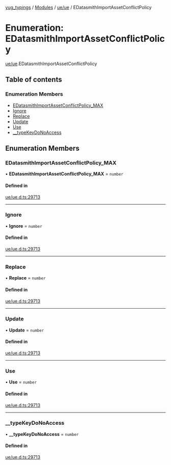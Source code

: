 [yug_typings](../README.md) / [Modules](../modules.md) / [ue/ue](../modules/ue_ue.md) / EDatasmithImportAssetConflictPolicy

# Enumeration: EDatasmithImportAssetConflictPolicy

[ue/ue](../modules/ue_ue.md).EDatasmithImportAssetConflictPolicy

## Table of contents

### Enumeration Members

- [EDatasmithImportAssetConflictPolicy\_MAX](ue_ue.EDatasmithImportAssetConflictPolicy.md#edatasmithimportassetconflictpolicy_max)
- [Ignore](ue_ue.EDatasmithImportAssetConflictPolicy.md#ignore)
- [Replace](ue_ue.EDatasmithImportAssetConflictPolicy.md#replace)
- [Update](ue_ue.EDatasmithImportAssetConflictPolicy.md#update)
- [Use](ue_ue.EDatasmithImportAssetConflictPolicy.md#use)
- [\_\_typeKeyDoNoAccess](ue_ue.EDatasmithImportAssetConflictPolicy.md#__typekeydonoaccess)

## Enumeration Members

### EDatasmithImportAssetConflictPolicy\_MAX

• **EDatasmithImportAssetConflictPolicy\_MAX** = `number`

#### Defined in

[ue/ue.d.ts:29713](https://github.com/YugMetaverse/yug_typings/blob/25cad34/ue/ue.d.ts#L29713)

___

### Ignore

• **Ignore** = `number`

#### Defined in

[ue/ue.d.ts:29713](https://github.com/YugMetaverse/yug_typings/blob/25cad34/ue/ue.d.ts#L29713)

___

### Replace

• **Replace** = `number`

#### Defined in

[ue/ue.d.ts:29713](https://github.com/YugMetaverse/yug_typings/blob/25cad34/ue/ue.d.ts#L29713)

___

### Update

• **Update** = `number`

#### Defined in

[ue/ue.d.ts:29713](https://github.com/YugMetaverse/yug_typings/blob/25cad34/ue/ue.d.ts#L29713)

___

### Use

• **Use** = `number`

#### Defined in

[ue/ue.d.ts:29713](https://github.com/YugMetaverse/yug_typings/blob/25cad34/ue/ue.d.ts#L29713)

___

### \_\_typeKeyDoNoAccess

• **\_\_typeKeyDoNoAccess** = `number`

#### Defined in

[ue/ue.d.ts:29713](https://github.com/YugMetaverse/yug_typings/blob/25cad34/ue/ue.d.ts#L29713)
